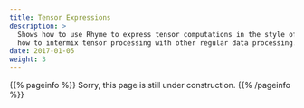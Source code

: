 ```yaml
---
title: Tensor Expressions
description: >
  Shows how to use Rhyme to express tensor computations in the style of Einstein notation and show
  how to intermix tensor processing with other regular data processing.
date: 2017-01-05
weight: 3
---
```


{{% pageinfo %}}
  <i class="fas fa-tools"></i>
  Sorry, this page is still under construction.
{{% /pageinfo %}}

<!-- TODO: tensor expression examples -->